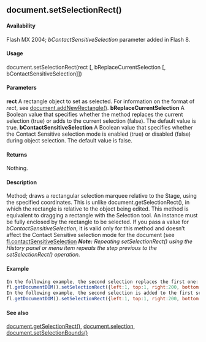 ## document.setSelectionRect()

#### Availability

Flash MX 2004; *bContactSensitiveSelection* parameter added in Flash 8.

#### Usage

document.setSelectionRect(rect \[, bReplaceCurrentSelection \[, bContactSensitiveSelection\]\])

#### Parameters

**rect** A rectangle object to set as selected. For information on the format of *rect*, see [document.addNewRectangle()](#!wielmic/developers-animatesdk-docs/test/Document_object/docume10.md).
**bReplaceCurrentSelection** A Boolean value that specifies whether the method replaces the current selection (true) or adds to the current selection (false). The default value is true.
**bContactSensitiveSelection** A Boolean value that specifies whether the Contact Sensitive selection mode is enabled (true) or disabled (false) during object selection. The default value is false.

#### Returns

Nothing.

#### Description

Method; draws a rectangular selection marquee relative to the Stage, using the specified coordinates. This is unlike
document.getSelectionRect(), in which the rectangle is relative to the object being edited.
This method is equivalent to dragging a rectangle with the Selection tool. An instance must be fully enclosed by the rectangle to be selected.
If you pass a value for *bContactSensitiveSelection*, it is valid only for this method and doesn’t affect the Contact Sensitive selection mode for the document (see [fl.contactSensitiveSelection](#!wielmic/developers-animatesdk-docs/test/flash_object_(fl)/fl14.md)
***Note:** Repeating setSelectionRect() using the History panel or menu item repeats the step previous to the*
*setSelectionRect() operation.*

#### Example

```javascript
In the following example, the second selection replaces the first one:
fl.getDocumentDOM().setSelectionRect({left:1, top:1, right:200, bottom:200}); fl.getDocumentDOM().setSelectionRect({left:364.0, top:203.0, right:508.0, bottom:434.0}, true);
In the following example, the second selection is added to the first selection. This is the same as the manual operation of holding down Shift and selecting a second object.
fl.getDocumentDOM().setSelectionRect({left:1, top:1, right:200, bottom:200}); fl.getDocumentDOM().setSelectionRect({left:364.0, top:203.0, right:508.0, bottom:434.0}, false);

```
#### See also

[document.getSelectionRect()](#!wielmic/developers-animatesdk-docs/test/Document_object/docume84.md), [document.selection](#!wielmic/developers-animatesdk-docs/test/Document_object/docum430.md), [document.setSelectionBounds()](#!wielmic/developers-animatesdk-docs/test/Document_object/docu9658.md)

